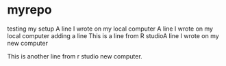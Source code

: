 # myrepo
testing my setup
A line I wrote on my local computer
A line I wrote on my local computer
adding a line
This is a line from R studioA line I wrote on my new computer  

This is another line from r studio new computer.  